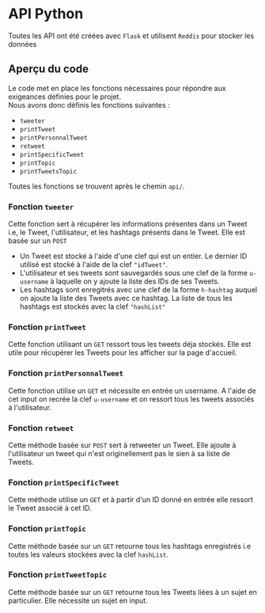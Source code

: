 # API Python 
Toutes les API ont été créées avec `Flask` et utilisent `Reddis` pour stocker les données

## Aperçu du code
Le code met en place les fonctions nécessaires pour répondre aux exigeances définies pour le projet.  
Nous avons donc définis les fonctions suivantes : 
- `tweeter`
- `printTweet`
- `printPersonnalTweet`
- `retweet`
- `printSpecificTweet`
- `printTopic`
- `printTweetsTopic`  

Toutes les fonctions se trouvent après le chemin `api/`.

### Fonction `tweeter`
Cette fonction sert à récupérer les informations présentes dans un Tweet i.e, le Tweet, l'utilisateur, et les hashtags présents dans le Tweet. Elle est basée sur un `POST`
- Un Tweet est stocké à l'aide d'une clef qui est un entier. Le dernier ID utilisé est stocké à l'aide de la clef `"idTweet"`.
- L'utilisateur et ses tweets sont sauvegardés sous une clef de la forme `u-username` à laquelle on y ajoute la liste des IDs de ses Tweets.
- Les hashtags sont enregitrés avec une clef de la forme `h-hashtag` auquel on ajoute la liste des Tweets avec ce hashtag. La liste de tous les hashtags est stockés avec la clef `"hashList"`

### Fonction `printTweet` 
Cette fonction utilisant un `GET` ressort tous les tweets déja stockés. Elle est utile pour récupérer les Tweets pour les afficher sur la page d'accueil.

### Fonction `printPersonnalTweet`
Cette fonction utilise un `GET` et  nécessite en entrée un username. A l'aide de cet input on recrée la clef `u-username` et on ressort tous les tweets associés à l'utilisateur.

### Fonction `retweet`
Cette méthode basée sur `POST` sert à retweeter un Tweet. Elle ajoute à l'utilisateur un tweet qui n'est originellement pas le sien à sa liste de Tweets.

### Fonction `printSpecificTweet`
Cette méthode utilise un `GET` et à partir d'un ID donné en entrée elle ressort le Tweet associé à cet ID.

### Fonction `printTopic`
Cette méthode basée sur un `GET` retourne tous les hashtags enregistrés i.e toutes les valeurs stockées avec la clef `hashList`.

### Fonction `printTweetTopic`
Cette méthode basée sur un `GET` retourne tous les Tweets liées à un sujet en particulier. Elle nécessite un sujet en input.
